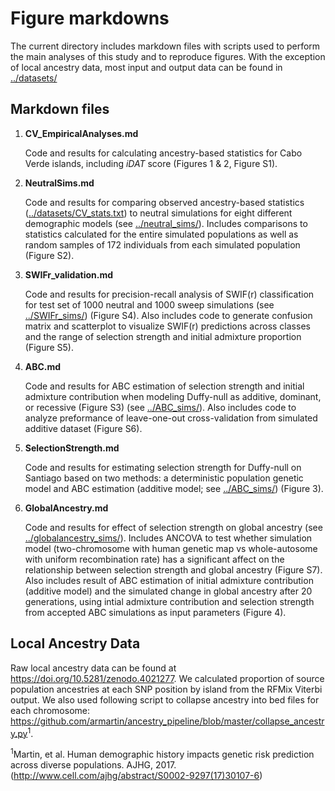 # Figure markdowns

The current directory includes markdown files with scripts used to perform the main analyses of this study and to reproduce figures. With the exception of local ancestry data, most input and output data can be found in [../datasets/](../datasets/)

## Markdown files

1. **CV_EmpiricalAnalyses.md**
  
    Code and results for calculating ancestry-based statistics for Cabo Verde islands, including _iDAT_ score (Figures 1 & 2, Figure S1).

2. **NeutralSims.md**
  
    Code and results for comparing observed ancestry-based statistics ([../datasets/CV_stats.txt](../datasets/CV_stats.txt)) to neutral simulations for eight different demographic models (see [../neutral_sims/](../neutral_sims/)). Includes comparisons to statistics calculated for the entire simulated populations as well as random samples of 172 individuals from each simulated population (Figure S2).

3. **SWIFr_validation.md**
  
    Code and results for precision-recall analysis of SWIF(r) classification for test set of 1000 neutral and 1000 sweep simulations (see [../SWIFr_sims/](../SWIFr_sims/)) (Figure S4). Also includes code to generate confusion matrix and scatterplot to visualize SWIF(r) predictions across classes and the range of selection strength and initial admixture proportion (Figure S5).

4. **ABC.md**

    Code and results for ABC estimation of selection strength and initial admixture contribution when modeling Duffy-null as additive, dominant, or recessive (Figure S3) (see [../ABC_sims/](../ABC_sims/)). Also includes code to analyze preformance of leave-one-out cross-validation from simulated additive dataset (Figure S6).


4. **SelectionStrength.md**
  
    Code and results for estimating selection strength for Duffy-null on Santiago based on two methods: a deterministic population genetic model and ABC estimation (additive model; see [../ABC_sims/](../ABC_sims/)) (Figure 3).
  
5. **GlobalAncestry.md**
  
    Code and results for effect of selection strength on global ancestry (see [../globalancestry_sims/](../globalancestry_sims/)). Includes ANCOVA to test whether simulation model (two-chromosome with human genetic map vs whole-autosome with uniform recombination rate) has a significant affect on the relationship between selection strength and global ancestry (Figure S7). Also includes result of ABC estimation of initial admixture contribution (additive model) and the simulated change in global ancestry after 20 generations, using intial admixture contribution and selection strength from accepted ABC simulations as input parameters (Figure 4).
    
## Local Ancestry Data

Raw local ancestry data can be found at https://doi.org/10.5281/zenodo.4021277. We calculated proportion of source population ancestries at each SNP position by island from the RFMix Viterbi output. We also used following script to collapse ancestry into bed files for each chromosome: https://github.com/armartin/ancestry_pipeline/blob/master/collapse_ancestry.py<sup>1</sup>.

<sup>1</sup>Martin, et al. Human demographic history impacts genetic risk prediction across diverse populations. AJHG, 2017. (http://www.cell.com/ajhg/abstract/S0002-9297(17)30107-6)
